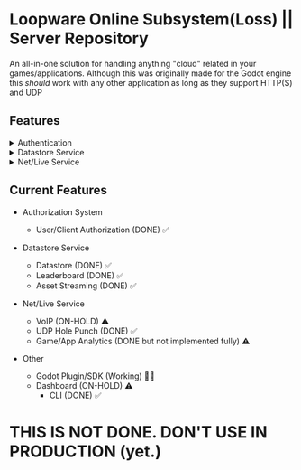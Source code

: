 # Loopware Online Subsystem(Loss) || Server Repository
An all-in-one solution for handling anything "cloud" related in your games/applications. Although this was originally made for the Godot engine this *should* work with any other application as long as they support HTTP(S) and UDP

## Features
<details>
<summary> Authentication </summary>
- User/Client Authorization via JWT
</details>

<details>
<summary> Datastore Service </summary>
- Fully manageable Datastore service built with MongoDB
<br>
Allows for Cloud Saves, Leaderboards, Asset Streaming, and more
</details>

<details>
<summary> Net/Live Service </summary>
- VoIP
<br>
- [UDP Punchthrough](https://en.wikipedia.org/wiki/UDP_hole_punching) via custom [TURN Server](https://en.wikipedia.org/wiki/Traversal_Using_Relays_around_NAT)
<br>
- Game/App Analytics
</details>


## Current Features
* Authorization System
	- User/Client Authorization (DONE) ✅

* Datastore Service
	- Datastore (DONE) ✅
	- Leaderboard (DONE) ✅
	- Asset Streaming (DONE) ✅

* Net/Live Service
	- VoIP (ON-HOLD) ⚠️
	- UDP Hole Punch (DONE) ✅
	- Game/App Analytics (DONE but not implemented fully) ⚠️

* Other
	- Godot Plugin/SDK (Working) 👨‍💻
	- Dashboard (ON-HOLD) ⚠️
		- CLI (DONE) ✅

# THIS IS NOT DONE. DON'T USE IN PRODUCTION (yet.)